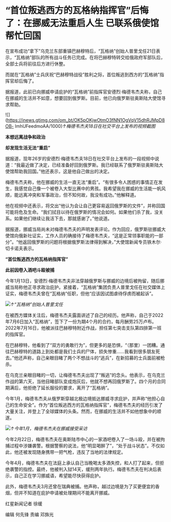 # “首位叛逃西方的瓦格纳指挥官”后悔了：在挪威无法重启人生 已联系俄使馆帮忙回国

在宣布成功“拿下”乌克兰东部重镇巴赫穆特后，“瓦格纳”创始人普里戈任21日表示，“瓦格纳”部队的所有战斗任务已完成。在将巴赫穆特转交给俄政府军部队后，全部士兵将前往后方进行休整。

而就在“瓦格纳”士兵庆祝“巴赫穆特战役”胜利之际，首位叛逃到西方的“瓦格纳”指挥官却后悔了。

据报道，此前已向挪威申请庇护的“瓦格纳”前指挥官安德烈·梅德韦杰夫称，自己在挪威的生活并不如意，想要回到俄罗斯。目前，他已向俄罗斯驻奥斯陆大使馆寻求帮助。

![](https://inews.gtimg.com/om_bt/OK5pOKjwOtmO3fNN1OgVqV15dhRJMpD8OB-
lmhUFeedmoAA/1000)_↑梅德韦杰夫18日在社交平台上发布的视频截图_

**本想远离战争和政治**

**却发现生活无法“重启”**

据报道，现年26岁的安德烈·梅德韦杰夫18日在社交平台上发布的一段视频中说道：“我最近做了决定，已经准备好回到俄罗斯。我已经联系了俄罗斯驻奥斯陆大使馆帮助我回国。”他还表示，这是他自己做出的决定。

梅德韦杰夫称，他在挪威的生活一直无法“重启”。“有很多令人困惑的事情正在发生，我感觉自己像一个被卷入大型比赛中的男孩。我希望我在挪威的生活能一帆风顺，能远离冲突和军事政治，但不知何故，我没有成功。”他解释道。

他在视频中还表示，将交出“他认为会让自己更容易返回俄罗斯的文件”，并称回国可能将危及生命。“我们拭目以待在俄罗斯的情况会如何。如果他们杀了我，没关系。如果他们继续让我活下去，那就感谢了。”他说道。

据报道，挪威当局尚未对梅德韦杰夫的声明发表评论。作为回应，俄罗斯驻挪威大使馆向俄新社证实，工作人员的确接待了梅德韦杰夫，“这是正常领事职能的一部分”。“他返回俄罗斯的问题将根据俄罗斯法律得到解决，”大使馆新闻专员铁木尔·切卡诺夫表示。

**“首位叛逃西方的瓦格纳指挥官”**

**此前因卷入酒吧斗殴被捕**

今年1月13日，安德烈·梅德韦杰夫非法穿越俄罗斯与挪威的边境后被拘留，随后挪威当局称他正寻求政治庇护。紧接着，“瓦格纳”集团负责人普里戈任在社交媒体上证实，梅德韦杰夫曾在“瓦格纳”任职，但他“应该因试图虐待俘虏而被起诉”。

![](https://inews.gtimg.com/om_bt/OnA6Nb76OjOMGQbBGpmraI7uZ9HOzSb_5AgFSTuZ59Ae8AA/1000)_↑“瓦格纳”创始人普里戈任_

在被西方媒体关注后，梅德韦杰夫露面讲述了自己的经历。他声称，自己于2022年7月6日加入“瓦格纳”，签下了一份为期4个月的合约，每月酬劳25万卢布。2022年7月16日，他被派往巴赫穆特附近作战，担任第七突击支队第四排第一班的指挥官。

在巴赫穆特，他看到了“双方的勇敢行为”，但更多的是恐惧，“（那里）一团糟。通往巴赫穆特的道路上到处都是我们士兵的尸体，损失惨重……我看到很多朋友死去。”他还声称，自己亲眼目睹了两个不想战斗的“逃兵”，在新招募的士兵面前被枪杀。

在乌克兰亲眼目睹的一切，让梅德韦杰夫出现了“叛逃”的念头。他表示，在乌克兰作战的第六天，当他目睹部队变成炮灰后，他就不想再回俄罗斯了。四个月的合同期满后，他拒绝了延长服役的要求，离开了“瓦格纳”。

今年1月，梅德韦杰夫从俄罗斯穿越北极边境抵达挪威寻求庇护，并声称“他担心自己的生命安全”。作为“首位叛逃西方的瓦格纳指挥官”，梅德韦杰夫的经历引发了大量关注，并登上了全球媒体的头条。然而，在挪威的生活并不如他想象中的顺遂。

![](https://inews.gtimg.com/om_bt/OHnBpvB2jTD8dhKSfc15R6eQgebNxS1EIimZypYcAZybMAA/1000)_↑今年1月，梅德韦杰夫在挪威接受采访_

今年2月22日，梅德韦杰夫在奥斯陆市中心的一家酒吧卷入了一场斗殴，并在被拘捕过程中涉嫌袭警。根据警察的说法，他“明显喝醉了”，“处于战斗状态”。不仅如此，他还被发现随身携带一把气枪，违反了当地的法律规定。

今年4月，梅德韦杰夫在法庭上承认自己当晚喝太多酒失控，和人打了起来，但拒绝袭警的指控。最终，他被判入狱14天，缓刑两年执行。梅德韦杰夫在判决后表示，自己正在学习挪威语，希望能尽快获得庇护。

此外，梅德韦杰夫3月还曾在瑞典被捕。他声称，越过边境是为了买更便宜的香烟，但并不知道在庇护申请被处理期间不能离开挪威。

红星新闻记者 徐缓

编辑 何先锋 责编 邓旆光


